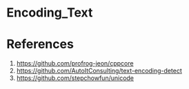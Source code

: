 # Encoding_Text

# References
1. https://github.com/profrog-jeon/cppcore
2. https://github.com/AutoItConsulting/text-encoding-detect
3. https://github.com/stepchowfun/unicode
